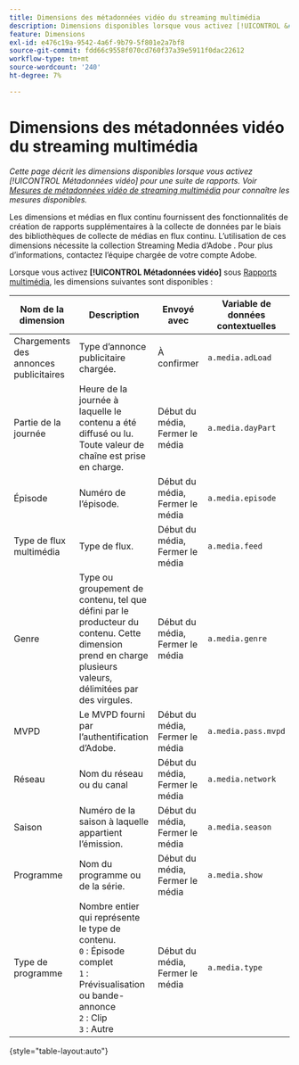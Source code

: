 ```yaml
---
title: Dimensions des métadonnées vidéo du streaming multimédia
description: Dimensions disponibles lorsque vous activez [!UICONTROL &#x200B; Métadonnées vidéo &#x200B;] pour une suite de rapports.
feature: Dimensions
exl-id: e476c19a-9542-4a6f-9b79-5f801e2a7bf8
source-git-commit: fdd66c9558f070cd760f37a39e5911f0dac22612
workflow-type: tm+mt
source-wordcount: '240'
ht-degree: 7%

---
```


# Dimensions des métadonnées vidéo du streaming multimédia

*Cette page décrit les dimensions disponibles lorsque vous activez [!UICONTROL Métadonnées vidéo] pour une suite de rapports. Voir [Mesures de métadonnées vidéo de streaming multimédia](../metrics/sm-video-metadata.md) pour connaître les mesures disponibles.*

Les dimensions et médias en flux continu fournissent des fonctionnalités de création de rapports supplémentaires à la collecte de données par le biais des bibliothèques de collecte de médias en flux continu. L’utilisation de ces dimensions nécessite la collection Streaming Media d’Adobe **&#x200B;**. Pour plus d’informations, contactez l’équipe chargée de votre compte Adobe.

Lorsque vous activez **[!UICONTROL Métadonnées vidéo]** sous [Rapports multimédia](/help/admin/admin/c-manage-report-suites/c-edit-report-suites/media-management.md), les dimensions suivantes sont disponibles :

| Nom de la dimension | Description | Envoyé avec | Variable de données contextuelles |
| --- | --- | --- | --- |
| Chargements des annonces publicitaires | Type d’annonce publicitaire chargée. | À confirmer | `a.media.adLoad` |
| Partie de la journée | Heure de la journée à laquelle le contenu a été diffusé ou lu. Toute valeur de chaîne est prise en charge. | Début du média, Fermer le média | `a.media.dayPart` |
| Épisode | Numéro de l’épisode. | Début du média, Fermer le média | `a.media.episode` |
| Type de flux multimédia | Type de flux. | Début du média, Fermer le média | `a.media.feed` |
| Genre | Type ou groupement de contenu, tel que défini par le producteur du contenu. Cette dimension prend en charge plusieurs valeurs, délimitées par des virgules. | Début du média, Fermer le média | `a.media.genre` |
| MVPD | Le MVPD fourni par l’authentification d’Adobe. | Début du média, Fermer le média | `a.media.pass.mvpd` |
| Réseau | Nom du réseau ou du canal | Début du média, Fermer le média | `a.media.network` |
| Saison | Numéro de la saison à laquelle appartient l’émission. | Début du média, Fermer le média | `a.media.season` |
| Programme | Nom du programme ou de la série. | Début du média, Fermer le média | `a.media.show` |
| Type de programme | Nombre entier qui représente le type de contenu.<br>`0` : Épisode complet <br>`1` : Prévisualisation ou bande-annonce<br>`2` : Clip<br>`3` : Autre | Début du média, Fermer le média | `a.media.type` |

{style="table-layout:auto"}
